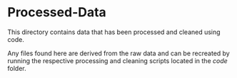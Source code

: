 # Processed-Data

This directory contains data that has been processed and cleaned using code.

Any files found here are derived from the raw data and can be recreated by running the respective processing and cleaning scripts located in the *code* folder.

